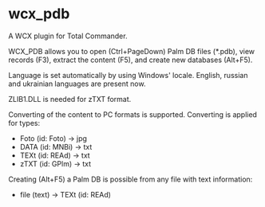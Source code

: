 # wcx_pdb
A WCX plugin for Total Commander. 

WCX_PDB allows you to open (Ctrl+PageDown) Palm DB files (*.pdb), 
view records (F3), extract the content (F5), and create new databases (Alt+F5).

Language is set automatically by using Windows' locale. 
English, russian and ukrainian languages are present now.

ZLIB1.DLL is needed for zTXT format.

Converting of the content to PC formats is supported. 
Converting is applied for types:
 - Foto (id: Foto) -> jpg
 - DATA (id: MNBi) -> txt
 - TEXt (id: REAd) -> txt
 - zTXT (id: GPlm) -> txt

Creating (Alt+F5) a Palm DB is possible from any file with text information:
 - file (text) -> TEXt (id: REAd)

